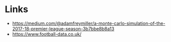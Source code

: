 # Links
- https://medium.com/@adamfreymiller/a-monte-carlo-simulation-of-the-2017-18-premier-league-season-3b7bbe8b8a13
- https://www.football-data.co.uk/